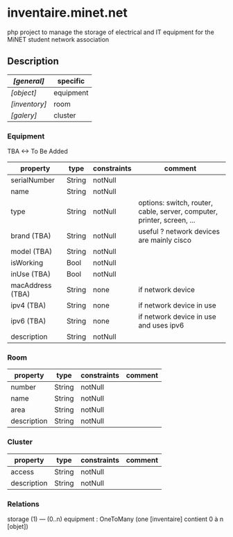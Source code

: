 # inventaire.minet.net

php project to manage the storage of electrical and IT equipment for the 
MiNET student network association

## Description

| *[general]*   | specific  |
|---------------|-----------|
| *[object]*    | equipment |
| *[inventory]* | room      |
| *[galery]*    | cluster   |

### Equipment

TBA <-> To Be Added

| property         | type   | constraints | comment                                                                |
|------------------|--------|-------------|------------------------------------------------------------------------|
| serialNumber     | String | notNull     |                                                                        |
| name             | String | notNull     |                                                                        |
| type             | String | notNull     | options: switch, router, cable, server, computer, printer, screen, ... |
| brand (TBA)      | String | notNull     | useful ? network devices are mainly cisco                              |
| model (TBA)      | String | notNull     |                                                                        |
| isWorking        | Bool   | notNull     |                                                                        |
| inUse (TBA)      | Bool   | notNull     |                                                                        |
| macAddress (TBA) | String | none        | if network device                                                      |
| ipv4    (TBA)    | String | none        | if network device in use                                               |
| ipv6   (TBA)     | String | none        | if network device in use and uses ipv6                                 |
| description      | String | notNull     |                                                                        |


### Room

| property    | type   | constraints | comment |
|-------------|--------|-------------|---------|
| number      | String | notNull     |         |
| name        | String | notNull     |         |
| area        | String | notNull     |         |
| description | String | notNull     |         |

### Cluster

| property    | type   | constraints | comment |
|-------------|--------|-------------|---------|
| access      | String | notNull     |         |
| description | String | notNull     |         |

### Relations

storage (1) — (0..n) equipment : OneToMany (one [inventaire] contient 0 à n [objet])